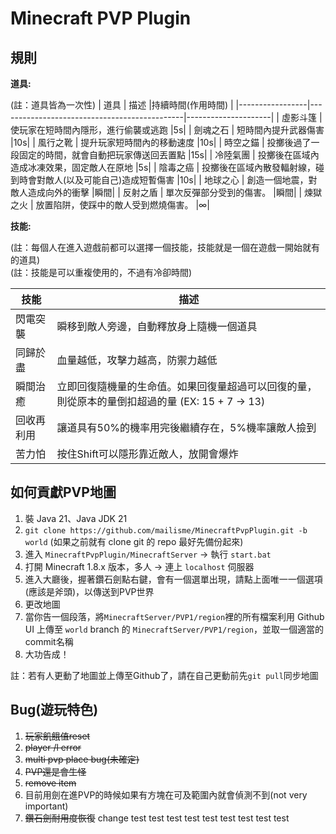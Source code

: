  # Minecraft PVP Plugin

## 規則
**道具:**

(註：道具皆為一次性)
| 道具           | 描述                                           |持續時間(作用時間)    |
|-----------------|----------------------------------------------|---------------------|
| 虛影斗篷         | 使玩家在短時間內隱形，進行偷襲或逃跑                               |5s|
| 劍魂之石         | 短時間內提升武器傷害                                             |10s|
| 風行之靴         | 提升玩家短時間內的移動速度                                       |10s|
| 時空之錨         | 投擲後過了一段固定的時間，就會自動把玩家傳送回丟置點                |15s|
| 冷陸氣團         | 投擲後在區域內造成冰凍效果，固定敵人在原地                          |5s|
| 陰毒之癌         | 投擲後在區域內散發輻射線，碰到時會對敵人(以及可能自己)造成短暫傷害   |10s|
| 地球之心         | 創造一個地震，對敵人造成向外的衝擊                               |瞬間|
| 反射之盾         | 單次反彈部分受到的傷害。                                        |瞬間|
| 煉獄之火         | 放置陷阱，使踩中的敵人受到燃燒傷害。                                |∞|

**技能:**

(註：每個人在進入遊戲前都可以選擇一個技能，技能就是一個在遊戲一開始就有的道具)  
(註：技能是可以重複使用的，不過有冷卻時間)

| 技能           | 描述                                                                                       |
|----------------|-------------------------------------------------------------------------------------------|
| 閃電突襲          | 瞬移到敵人旁邊，自動釋放身上隨機一個道具                                                   |
| 同歸於盡          | 血量越低，攻擊力越高，防禦力越低                                                           |
| 瞬間治癒          | 立即回復隨機量的生命值。如果回復量超過可以回復的量，則從原本的量倒扣超過的量 (EX: 15 + 7 -> 13)|
| 回收再利用        | 讓道具有50%的機率用完後繼續存在，5%機率讓敵人撿到                                            |
| 苦力怕             |按住Shift可以隱形靠近敵人，放開會爆炸                                                         |


## 如何貢獻PVP地圖

1. 裝 Java 21、Java JDK 21
2. `git clone https://github.com/mailisme/MinecraftPvpPlugin.git -b world` (如果之前就有 clone git 的 repo 最好先備份起來)
3. 進入 `MinecraftPvpPlugin/MinecraftServer` -> 執行 `start.bat`
4. 打開 Minecraft 1.8.x 版本，多人 -> 連上 `localhost` 伺服器
5. 進入大廳後，握著鑽石劍點右鍵，會有一個選單出現，請點上面唯一一個選項(應該是斧頭)，以傳送到PVP世界
6. 更改地圖
7. 當你告一個段落，將`MinecraftServer/PVP1/region`裡的所有檔案利用 Github UI 上傳至 `world` branch 的 `MinecraftServer/PVP1/region`，並取一個適當的commit名稱
8. 大功告成！
     
註：若有人更動了地圖並上傳至Github了，請在自己更動前先`git pull`同步地圖

## Bug(遊玩特色)
1. ~~玩家飢餓值reset~~
2. ~~player /l error~~
3. ~~multi pvp place bug(未確定)~~
4. ~~PVP還是會生怪~~
5. ~~remove item~~
6. 目前用劍在進PVP的時候如果有方塊在可及範圍內就會偵測不到(not very important)
7. ~~鑽石劍耐用度恢復~~
change test test test test test test test test test
